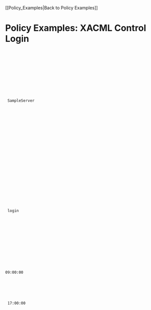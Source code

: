 [[Policy_Examples|Back to Policy Examples]]

Policy Examples: XACML Control Login
====================================

<pre><code class="xml">
<Policy PolicyId="SamplePolicy" RuleCombiningAlgId="urn:oasis:names:tc:xacml:1.0:rule-combining-algorithm:permit-overrides">

<!— This Policy only applies to requests on the SampleServer -->
 <Target>
 <Subjects>
 <AnySubject/>
 </Subjects>

 <Resources>
 <ResourceMatch MatchId="urn:oasis:names:tc:xacml:1.0:function:string-equal">
 <AttributeValue DataType="http://www.w3.org/2001/XMLSchema#string">SampleServer</AttributeValue>
 <ResourceAttributeDesignator DataType="http://www.w3.org/2001/XMLSchema#string"
 AttributeId="urn:oasis:names:tc:xacml:1.0:resource:resource-id"/>
 </ResourceMatch>
 </Resources>

 <Actions>
 <AnyAction/>
 </Actions>
 </Target>

 <!— Rule to see if we should allow the Subject to login-->
 <Rule RuleId="LoginRule" Effect="Permit">

<!— Only use this Rule if the action is login -->
 <Target>
 <Subjects>
 <AnySubject/>
 </Subjects>

 <Resources>
 <AnyResource/>
 </Resources>

 <Actions>
 <ActionMatch MatchId="urn:oasis:names:tc:xacml:1.0:function:string-equal">
 <AttributeValue DataType="http://www.w3.org/2001/XMLSchema#string">login</AttributeValue>
 <ActionAttributeDesignator DataType="http://www.w3.org/2001/XMLSchema#string"
 AttributeId="ServerAction"/>
 </ActionMatch>
 </Actions>
 </Target>


 <!— Only allow logins from 9am to 5pm-->
 <Condition FunctionId="urn:oasis:names:tc:xacml:1.0:function:and">
 <Apply FunctionId="urn:oasis:names:tc:xacml:1.0:function:time-greater-than-or-equal">
 <Apply FunctionId="urn:oasis:names:tc:xacml:1.0:function:time-one-and-only">
 <EnvironmentAttributeSelector DataType="http://www.w3.org/2001/XMLSchema#time"
 AttributeId="urn:oasis:names:tc:xacml:1.0:environment:current-time"/>
 </Apply>

<AttributeValue DataType="http://www.w3.org/2001/XMLSchema#time">09:00:00</AttributeValue>
 </Apply>

<Apply FunctionId="urn:oasis:names:tc:xacml:1.0:function:time-less-than-or-equal">
 <Apply FunctionId="urn:oasis:names:tc:xacml:1.0:function:time-one-and-only">
 <EnvironmentAttributeSelector DataType="http://www.w3.org/2001/XMLSchema#time"
 AttributeId="urn:oasis:names:tc:xacml:1.0:environment:current-time"/>
 </Apply>
 <AttributeValue DataType="http://www.w3.org/2001/XMLSchema#time">17:00:00</AttributeValue>
 </Apply>
 </Condition>
 </Rule>

<!— We could include other Rules for different actions here -->

 <!— A final, "fall-through" Rule that always Denies-->
 <Rule RuleId="FinalRule" Effect="Deny"/>

</Policy>
</code></pre>


